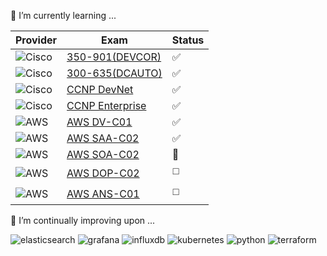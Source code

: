 <!--
**dmonagh4n/dmonagh4n** is a ✨ _special_ ✨ repository because its `README.md` (this file) appears on your GitHub profile.

Here are some ideas to get you started:

- 🔭 I’m currently working on ...
- 🌱 I’m currently learning ...
- 👯 I’m looking to collaborate on ...
- 🤔 I’m looking for help with ...
- 💬 Ask me about ...
- 📫 How to reach me: ...
- 😄 Pronouns: ...
- ⚡ Fun fact: ...
-->

:gem: I’m currently learning ...

| Provider                                                                                                   | Exam                                                                                                            | Status                 |
|------------------------------------------------------------------------------------------------------------|-----------------------------------------------------------------------------------------------------------------|------------------------|
| ![Cisco](https://img.shields.io/badge/cisco-%23049fd9.svg?style=for-the-badge&logo=cisco&logoColor=black)  | [350-901(DEVCOR)](https://www.credly.com/badges/12d4ec0b-3077-4892-b1cf-bc20901e2d60/public_url)                                   | :white_check_mark:     |
| ![Cisco](https://img.shields.io/badge/cisco-%23049fd9.svg?style=for-the-badge&logo=cisco&logoColor=black)  | [300-635(DCAUTO)](https://www.credly.com/badges/1bed7b96-7d72-4d6f-8cc7-27a26b15b425/public_url)                                | :white_check_mark:     |
| ![Cisco](https://img.shields.io/badge/cisco-%23049fd9.svg?style=for-the-badge&logo=cisco&logoColor=black)  | [CCNP DevNet](https://www.credly.com/badges/b3221a79-1b17-4d24-a3dd-2bc377f2376c/public_url) | :white_check_mark:     |
| ![Cisco](https://img.shields.io/badge/cisco-%23049fd9.svg?style=for-the-badge&logo=cisco&logoColor=black)  | [CCNP Enterprise](https://www.credly.com/badges/ee60da30-e07a-495b-81cf-ee51d0d32205/public_url) | :white_check_mark:     |
| ![AWS](https://img.shields.io/badge/AWS-%23FF9900.svg?style=for-the-badge&logo=amazon-aws&logoColor=white) | [AWS DV-C01](https://www.credly.com/badges/2adca60b-9496-4a16-97a0-dad7542ceaf5/public_url)                               | :white_check_mark:     |
| ![AWS](https://img.shields.io/badge/AWS-%23FF9900.svg?style=for-the-badge&logo=amazon-aws&logoColor=white) | [AWS SAA-C02](https://aws.amazon.com/certification/certified-solutions-architect-associate/)                    | :white_check_mark:     |
| ![AWS](https://img.shields.io/badge/AWS-%23FF9900.svg?style=for-the-badge&logo=amazon-aws&logoColor=white) | [AWS SOA-C02](https://aws.amazon.com/certification/certified-sysops-admin-associate/)                           | :small_orange_diamond: |
| ![AWS](https://img.shields.io/badge/AWS-%23FF9900.svg?style=for-the-badge&logo=amazon-aws&logoColor=white) | [AWS DOP-C02](https://aws.amazon.com/certification/certified-devops-engineer-professional/)                     | :white_medium_square:  |
| ![AWS](https://img.shields.io/badge/AWS-%23FF9900.svg?style=for-the-badge&logo=amazon-aws&logoColor=white) | [AWS ANS-C01](https://aws.amazon.com/certification/certified-advanced-networking-specialty/?ch=sec&sec=rmg&d=1) | :white_medium_square:  |

:gem: I’m continually improving upon ...

<p>
  <img src="https://img.shields.io/badge/-ElasticSearch-005571?style=for-the-badge&logo=elasticsearch" alt="elasticsearch" />
  <img src="https://img.shields.io/badge/grafana-%23F46800.svg?style=for-the-badge&logo=grafana&logoColor=white" alt="grafana" />
  <img src="https://img.shields.io/badge/InfluxDB-22ADF6?style=for-the-badge&logo=InfluxDB&logoColor=white" alt="influxdb" />
  <img src="https://img.shields.io/badge/kubernetes-%23326ce5.svg?style=for-the-badge&logo=kubernetes&logoColor=white" alt="kubernetes" />
  <img src="https://img.shields.io/badge/python-3670A0?style=for-the-badge&logo=python&logoColor=ffdd54" alt="python" />
  <img src="https://img.shields.io/badge/terraform-%235835CC.svg?style=for-the-badge&logo=terraform&logoColor=white" alt="terraform" />
</p>
